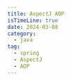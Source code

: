 ```yaml
---
title: AspectJ AOP
isTimeLine: true
date: 2024-03-08
category:
  - java
tag:
  - spring 
  - AspectJ 
  - AOP
---
```


